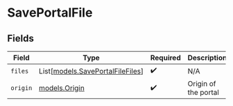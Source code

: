 # SavePortalFile


## Fields

| Field                                                                | Type                                                                 | Required                                                             | Description                                                          |
| -------------------------------------------------------------------- | -------------------------------------------------------------------- | -------------------------------------------------------------------- | -------------------------------------------------------------------- |
| `files`                                                              | List[[models.SavePortalFileFiles](../models/saveportalfilefiles.md)] | :heavy_check_mark:                                                   | N/A                                                                  |
| `origin`                                                             | [models.Origin](../models/origin.md)                                 | :heavy_check_mark:                                                   | Origin of the portal                                                 |